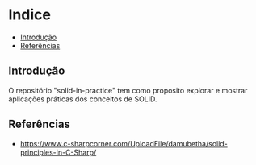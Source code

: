 # Indice

  - [Introdução](#introdução)
  - [Referências](#referências)

## Introdução

O repositório "solid-in-practice" tem como proposito explorar e mostrar aplicações práticas dos conceitos de SOLID.

## Referências

- https://www.c-sharpcorner.com/UploadFile/damubetha/solid-principles-in-C-Sharp/
